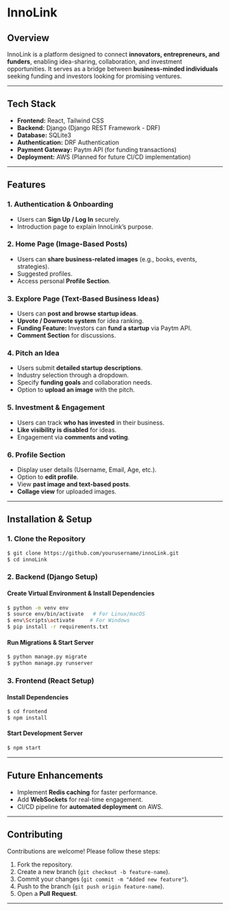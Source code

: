 # InnoLink

## **Overview**
InnoLink is a platform designed to connect **innovators, entrepreneurs, and funders**, enabling idea-sharing, collaboration, and investment opportunities. It serves as a bridge between **business-minded individuals** seeking funding and investors looking for promising ventures.

---

## **Tech Stack**
- **Frontend:** React, Tailwind CSS
- **Backend:** Django (Django REST Framework - DRF)
- **Database:** SQLite3
- **Authentication:** DRF Authentication
- **Payment Gateway:** Paytm API (for funding transactions)
- **Deployment:** AWS (Planned for future CI/CD implementation)

---

## **Features**

### **1. Authentication & Onboarding**
- Users can **Sign Up / Log In** securely.
- Introduction page to explain InnoLink’s purpose.

### **2. Home Page (Image-Based Posts)**
- Users can **share business-related images** (e.g., books, events, strategies).
- Suggested profiles.
- Access personal **Profile Section**.

### **3. Explore Page (Text-Based Business Ideas)**
- Users can **post and browse startup ideas**.
- **Upvote / Downvote system** for idea ranking.
- **Funding Feature:** Investors can **fund a startup** via Paytm API.
- **Comment Section** for discussions.

### **4. Pitch an Idea**
- Users submit **detailed startup descriptions**.
- Industry selection through a dropdown.
- Specify **funding goals** and collaboration needs.
- Option to **upload an image** with the pitch.

### **5. Investment & Engagement**
- Users can track **who has invested** in their business.
- **Like visibility is disabled** for ideas.
- Engagement via **comments and voting**.

### **6. Profile Section**
- Display user details (Username, Email, Age, etc.).
- Option to **edit profile**.
- View **past image and text-based posts**.
- **Collage view** for uploaded images.

---

## **Installation & Setup**

### **1. Clone the Repository**
```bash
$ git clone https://github.com/yourusername/innoLink.git
$ cd innoLink
```

### **2. Backend (Django Setup)**
#### **Create Virtual Environment & Install Dependencies**
```bash
$ python -m venv env
$ source env/bin/activate   # For Linux/macOS
$ env\Scripts\activate     # For Windows
$ pip install -r requirements.txt
```

#### **Run Migrations & Start Server**
```bash
$ python manage.py migrate
$ python manage.py runserver
```

### **3. Frontend (React Setup)**
#### **Install Dependencies**
```bash
$ cd frontend
$ npm install
```

#### **Start Development Server**
```bash
$ npm start
```

---

## **Future Enhancements**
- Implement **Redis caching** for faster performance.
- Add **WebSockets** for real-time engagement.
- CI/CD pipeline for **automated deployment** on AWS.

---

## **Contributing**
Contributions are welcome! Please follow these steps:
1. Fork the repository.
2. Create a new branch (`git checkout -b feature-name`).
3. Commit your changes (`git commit -m "Added new feature"`).
4. Push to the branch (`git push origin feature-name`).
5. Open a **Pull Request**.

---


